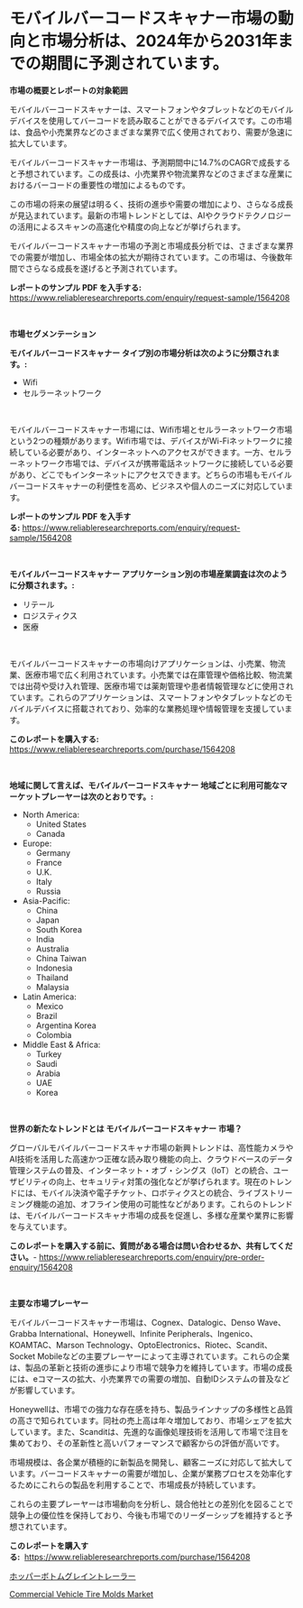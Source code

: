 <p><h1>モバイルバーコードスキャナー市場の動向と市場分析は、2024年から2031年までの期間に予測されています。</h1></p><p><strong>市場の概要とレポートの対象範囲</strong></p>
<p><p>モバイルバーコードスキャナーは、スマートフォンやタブレットなどのモバイルデバイスを使用してバーコードを読み取ることができるデバイスです。この市場は、食品や小売業界などのさまざまな業界で広く使用されており、需要が急速に拡大しています。</p><p>モバイルバーコードスキャナー市場は、予測期間中に14.7%のCAGRで成長すると予想されています。この成長は、小売業界や物流業界などのさまざまな産業におけるバーコードの重要性の増加によるものです。</p><p>この市場の将来の展望は明るく、技術の進歩や需要の増加により、さらなる成長が見込まれています。最新の市場トレンドとしては、AIやクラウドテクノロジーの活用によるスキャンの高速化や精度の向上などが挙げられます。</p><p>モバイルバーコードスキャナー市場の予測と市場成長分析では、さまざまな業界での需要が増加し、市場全体の拡大が期待されています。この市場は、今後数年間でさらなる成長を遂げると予測されています。</p></p>
<p><strong>レポートのサンプル PDF を入手する:</strong> <a href="https://www.reliableresearchreports.com/enquiry/request-sample/1564208">https://www.reliableresearchreports.com/enquiry/request-sample/1564208</a></p>
<p>&nbsp;</p>
<p><strong>市場セグメンテーション</strong></p>
<p><strong>モバイルバーコードスキャナー タイプ別の市場分析は次のように分類されます。:</strong></p>
<p><ul><li>Wifi</li><li>セルラーネットワーク</li></ul></p>
<p>&nbsp;</p>
<p><p>モバイルバーコードスキャナー市場には、Wifi市場とセルラーネットワーク市場という2つの種類があります。Wifi市場では、デバイスがWi-Fiネットワークに接続している必要があり、インターネットへのアクセスができます。一方、セルラーネットワーク市場では、デバイスが携帯電話ネットワークに接続している必要があり、どこでもインターネットにアクセスできます。どちらの市場もモバイルバーコードスキャナーの利便性を高め、ビジネスや個人のニーズに対応しています。</p></p>
<p><strong>レポートのサンプル PDF を入手する:</strong>&nbsp;<a href="https://www.reliableresearchreports.com/enquiry/request-sample/1564208">https://www.reliableresearchreports.com/enquiry/request-sample/1564208</a></p>
<p>&nbsp;</p>
<p><strong> モバイルバーコードスキャナー アプリケーション別の市場産業調査は次のように分類されます。:</strong></p>
<p><ul><li>リテール</li><li>ロジスティクス</li><li>医療</li></ul></p>
<p>&nbsp;</p>
<p><p>モバイルバーコードスキャナーの市場向けアプリケーションは、小売業、物流業、医療市場で広く利用されています。小売業では在庫管理や価格比較、物流業では出荷や受け入れ管理、医療市場では薬剤管理や患者情報管理などに使用されています。これらのアプリケーションは、スマートフォンやタブレットなどのモバイルデバイスに搭載されており、効率的な業務処理や情報管理を支援しています。</p></p>
<p><strong>このレポートを購入する:</strong>&nbsp; <a href="https://www.reliableresearchreports.com/purchase/1564208">https://www.reliableresearchreports.com/purchase/1564208</a></p>
<p>&nbsp;</p>
<p><strong>地域に関して言えば、モバイルバーコードスキャナー 地域ごとに利用可能なマーケットプレーヤーは次のとおりです。:</strong></p>
<p><ul>
    <li>
        North America:
        <ul>
            <li>United States</li>
            <li>Canada</li>
        </ul>
    </li>
    <li>
        Europe:
        <ul>
            <li>Germany</li>
            <li>France</li>
            <li>U.K.</li>
            <li>Italy</li>
            <li>Russia</li>
        </ul>
    </li>
    <li>
        Asia-Pacific:
        <ul>
            <li>China</li>
            <li>Japan</li>
            <li>South Korea</li>
            <li>India</li>
            <li>Australia</li>
            <li>China Taiwan</li>
            <li>Indonesia</li>
            <li>Thailand</li>
            <li>Malaysia</li>
        </ul>
    </li>
    <li>
        Latin America:
        <ul>
            <li>Mexico</li>
            <li>Brazil</li>
            <li>Argentina Korea</li>
            <li>Colombia</li>
        </ul>
    </li>
    <li>
        Middle East & Africa:
        <ul>
            <li>Turkey</li>
            <li>Saudi</li>
            <li>Arabia</li>
            <li>UAE</li>
            <li>Korea</li>
        </ul>
    </li>
    </ul></p>
<p>&nbsp;</p>
<p><strong>世界の新たなトレンドとは モバイルバーコードスキャナー 市場？</strong></p>
<p><p>グローバルモバイルバーコードスキャナ市場の新興トレンドは、高性能カメラやAI技術を活用した高速かつ正確な読み取り機能の向上、クラウドベースのデータ管理システムの普及、インターネット・オブ・シングス（IoT）との統合、ユーザビリティの向上、セキュリティ対策の強化などが挙げられます。現在のトレンドには、モバイル決済や電子チケット、ロボティクスとの統合、ライブストリーミング機能の追加、オフライン使用の可能性などがあります。これらのトレンドは、モバイルバーコードスキャナ市場の成長を促進し、多様な産業や業界に影響を与えています。</p></p>
<p><strong>このレポートを購入する前に、質問がある場合は問い合わせるか、共有してください。</strong>- <a href="https://www.reliableresearchreports.com/enquiry/pre-order-enquiry/1564208">https://www.reliableresearchreports.com/enquiry/pre-order-enquiry/1564208</a></p>
<p>&nbsp;</p>
<p><strong>主要な市場プレーヤー</strong></p>
<p><p>モバイルバーコードスキャナー市場は、Cognex、Datalogic、Denso Wave、Grabba International、Honeywell、Infinite Peripherals、Ingenico、KOAMTAC、Marson Technology、OptoElectronics、Riotec、Scandit、Socket Mobileなどの主要プレーヤーによって主導されています。これらの企業は、製品の革新と技術の進歩により市場で競争力を維持しています。市場の成長には、eコマースの拡大、小売業界での需要の増加、自動IDシステムの普及などが影響しています。</p><p>Honeywellは、市場での強力な存在感を持ち、製品ラインナップの多様性と品質の高さで知られています。同社の売上高は年々増加しており、市場シェアを拡大しています。また、Scanditは、先進的な画像処理技術を活用して市場で注目を集めており、その革新性と高いパフォーマンスで顧客からの評価が高いです。</p><p>市場規模は、各企業が積極的に新製品を開発し、顧客ニーズに対応して拡大しています。バーコードスキャナーの需要が増加し、企業が業務プロセスを効率化するためにこれらの製品を利用することで、市場成長が持続しています。</p><p>これらの主要プレーヤーは市場動向を分析し、競合他社との差別化を図ることで競争上の優位性を保持しており、今後も市場でのリーダーシップを維持すると予想されています。</p></p>
<p><strong>このレポートを購入する:</strong>&nbsp;&nbsp;<a href="https://www.reliableresearchreports.com/purchase/1564208">https://www.reliableresearchreports.com/purchase/1564208</a></p>
<p><p><a href="https://github.com/zoetazuur/Market-Research-Report-List-1/blob/main/93613646343.md">ホッパーボトムグレイントレーラー</a></p><p><a href="https://woozy-pyroraptor-a1f.notion.site/Commercial-Vehicle-Tire-Molds-Market-Size-and-Growth-Market-Segmentation-Regional-and-Country-Brea-37cb9073e49345328a281da8417bef65">Commercial Vehicle Tire Molds Market</a></p></p>